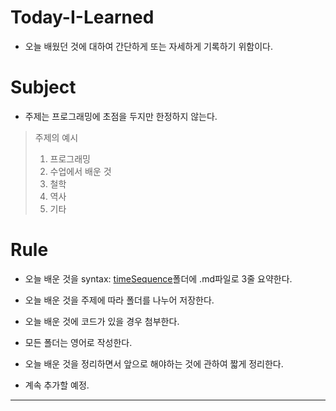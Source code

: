 # Today-I-Learned

 * 오늘 배웠던 것에 대하여 간단하게 또는 자세하게 기록하기 위함이다.
 
# Subject

 * 주제는 프로그래밍에 초점을 두지만 한정하지 않는다.
 > 주제의 예시
  > 1. 프로그래밍
  > 2. 수업에서 배운 것
  > 3. 철학
  > 4. 역사
  > 5. 기타
# Rule

 * 오늘 배운 것을 syntax: [timeSequence]()폴더에 .md파일로 3줄 요약한다.
 * 오늘 배운 것을 주제에 따라 폴더를 나누어 저장한다.
 * 오늘 배운 것에 코드가 있을 경우 첨부한다.
 * 모든 폴더는 영어로 작성한다.
 * 오늘 배운 것을 정리하면서 앞으로 해야하는 것에 관하여 짧게 정리한다.
 
 * 계속 추가할 예정.
 
 ----------------------------------------------------------------
